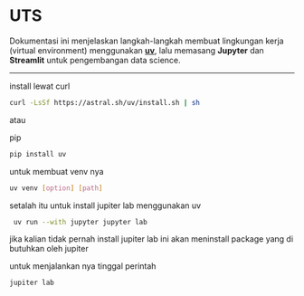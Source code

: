# UTS

Dokumentasi ini menjelaskan langkah-langkah membuat lingkungan kerja (virtual environment) menggunakan **[uv](https://github.com/astral-sh/uv)**, lalu memasang **Jupyter** dan **Streamlit** untuk pengembangan data science.

---

install lewat curl

```bash
curl -LsSf https://astral.sh/uv/install.sh | sh
```

atau

pip

```bash
pip install uv
```

untuk membuat venv nya

```sh
uv venv [option] [path]
```

setalah itu untuk install jupiter lab menggunakan uv

```bash
 uv run --with jupyter jupyter lab
```

jika kalian tidak pernah install jupiter lab ini akan meninstall package yang di butuhkan oleh jupiter

untuk menjalankan nya tinggal perintah

```bash
jupiter lab
```
